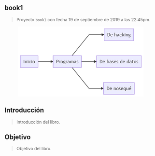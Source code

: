 ## book1

> Proyecto `book1` con fecha 19 de septiembre de 2019 a las 22:45pm.

<p align="center">
	<img alt="General diagram" src="./_imports/diagram/general.png" />
</p>

## Introducción

> Introducción del libro.

## Objetivo

> Objetivo del libro.